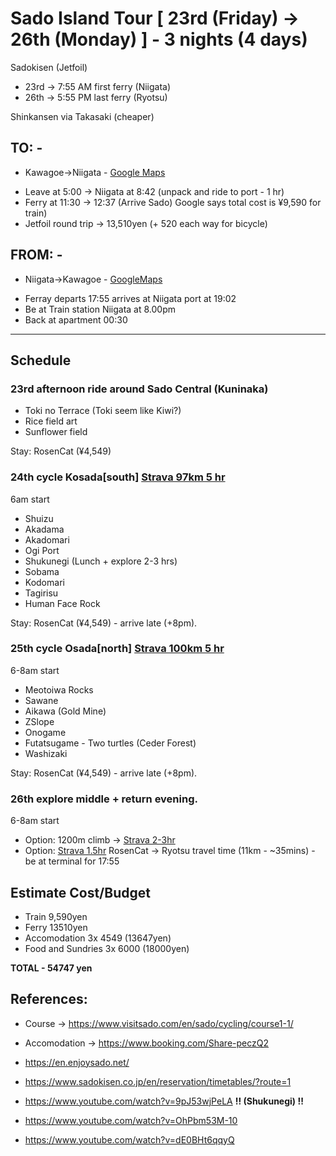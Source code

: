 # Sado Island Tour [ 23rd (Friday) -> 26th (Monday) ] - **3 nights (4 days)**

Sadokisen (Jetfoil)
* 23rd -> 7:55 AM first ferry (Niigata)
* 26th -> 5:55 PM last ferry (Ryotsu)

Shinkansen via Takasaki (cheaper)

## TO: -
- Kawagoe->Niigata - [Google Maps](https://maps.app.goo.gl/nwGA8BAyHVgGYVZY9)
* Leave at 5:00 -> Niigata at 8:42 (unpack and ride to port - 1 hr)
* Ferry at 11:30 -> 12:37 (Arrive Sado) Google says total cost is ¥9,590 for train)
* Jetfoil round trip -> 13,510yen (+ 520 each way for bicycle)

## FROM: -
- Niigata->Kawagoe - [GoogleMaps](https://maps.app.goo.gl/Cqp1Dawb6UkengGC9)
* Ferray departs 17:55 arrives at Niigata port at 19:02
* Be at Train station Niigata at 8.00pm
* Back at apartment 00:30

---------------------------------------------------------------------
## Schedule

### 23rd afternoon ride around Sado Central (Kuninaka)
* Toki no Terrace (Toki seem like Kiwi?)
* Rice field art
* Sunflower field

Stay: RosenCat (¥4,549)

### 24th cycle Kosada[south] [Strava 97km 5 hr](https://www.strava.com/routes/3358253845177812002)
6am start

* Shuizu
* Akadama
* Akadomari
* Ogi Port
* Shukunegi (Lunch + explore 2-3 hrs)
* Sobama
* Kodomari
* Tagirisu
* Human Face Rock

Stay: RosenCat (¥4,549) - arrive late (+8pm).

### 25th cycle Osada[north] [Strava 100km 5 hr](https://www.strava.com/routes/3358254109359809570)
6-8am start

* Meotoiwa Rocks
* Sawane
* Aikawa (Gold Mine)
* ZSlope
* Onogame
* Futatsugame - Two turtles (Ceder Forest)
* Washizaki

Stay: RosenCat (¥4,549) - arrive late (+8pm).

### 26th explore middle + return evening.
6-8am start

* Option: 1200m climb -> [Strava 2-3hr](https://www.strava.com/routes/3358254902133198882)
* Option: [Strava 1.5hr](https://www.strava.com/routes/3358274378161801440)
RosenCat -> Ryotsu travel time (11km - ~35mins) - be at terminal for 17:55


## Estimate Cost/Budget

* Train 9,590yen
* Ferry 13510yen
* Accomodation 3x 4549 (13647yen)
* Food and Sundries 3x 6000 (18000yen)

**TOTAL - 54747 yen**

## References:

* Course -> <https://www.visitsado.com/en/sado/cycling/course1-1/>
* Accomodation -> <https://www.booking.com/Share-peczQ2>
* <https://en.enjoysado.net/>
* <https://www.sadokisen.co.jp/en/reservation/timetables/?route=1>

* <https://www.youtube.com/watch?v=9pJ53wjPeLA> **!! (Shukunegi) !!**
* <https://www.youtube.com/watch?v=OhPbm53M-10>
* <https://www.youtube.com/watch?v=dE0BHt6qqyQ>
